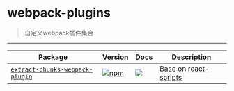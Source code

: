 # webpack-plugins
> 自定义webpack插件集合

---

| Package | Version | Docs | Description |
| ------- | ------- | ---- | ----------- |
| [`extract-chunks-webpack-plugin`](packages/extract-chunks-webpack-plugin) | [![npm](https://img.shields.io/npm/v/extract-chunks-webpack-plugin.svg?style=flat-square)](https://www.npmjs.com/package/extract-chunks-webpack-plugin) | [![](https://img.shields.io/badge/API%20Docs-markdown-lightgrey.svg?style=flat-square)](packages/extract-chunks-webpack-plugin#readme) | Base on [react-scripts](https://github.com/facebook/create-react-app/tree/master/packages/react-scripts) |
